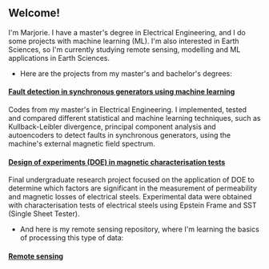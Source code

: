 ## Welcome!

I'm Marjorie. I have a master's degree in Electrical Engineering, and I do some projects with machine learning (ML). I'm also interested in Earth Sciences, so I'm currently studying remote sensing, modelling and ML applications in Earth Sciences.

- Here are the projects from my master's and bachelor's degrees:

#### [Fault detection in synchronous generators using machine learning](https://github.com/marjoriehoegen/MsC-codes)

Codes from my master's in Electrical Engineering. I implemented, tested and compared different statistical and machine learning techniques, such as Kullback-Leibler divergence, principal component analysis and autoencoders to detect faults in synchronous generators, using the machine's external magnetic field spectrum.

#### [Design of experiments (DOE) in magnetic characterisation tests](https://github.com/marjoriehoegen/analise-ensaios-tcc)

Final undergraduate research project focused on the application of DOE to determine which factors are significant in the measurement of permeability and magnetic losses of electrical steels. Experimental data were obtained with characterisation tests of electrical steels using Epstein Frame and SST (Single Sheet Tester).

- And here is my remote sensing repository, where I'm learning the basics of processing this type of data:

#### [Remote sensing](https://github.com/marjoriehoegen/remote_sensing)
